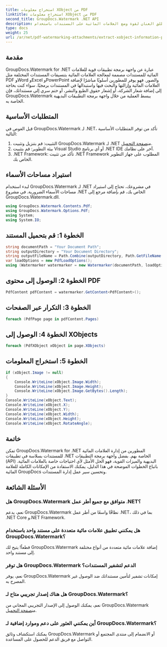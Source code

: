 ```yaml
---
title: استخراج معلومات XObject من PDF
linktitle: استخراج معلومات XObject من PDF
second_title: GroupDocs.Watermark .NET API
description: أطلق العنان لقوة وضع العلامات المائية على المستندات باستخدام GroupDocs.Watermark لـ .NET. إدارة العلامات المائية بسلاسة في ملفات PDF ومستندات Word والصور.
type: docs
weight: 25
url: /ar/net/pdf-watermarking-attachments/extract-xobject-information-pdf/
---
```

## مقدمة
GroupDocs.Watermark for .NET عبارة عن واجهة برمجة تطبيقات قوية للعلامات المائية للمستندات مصممة لمعالجة العلامات المائية بتنسيقات المستندات المختلفة مثل PDF وWord وExcel وPowerPoint والصور. فهو يوفر للمطورين أسلوبًا مباشرًا لإضافة العلامات المائية وإزالتها والبحث فيها واستبدالها في المستندات برمجيًا. سواء كنت بحاجة إلى إضافة شعار الشركة، أو إشعار حقوق الطبع والنشر، أو ختم سري إلى مستنداتك، فإن GroupDocs.Watermark يبسط العملية من خلال واجهة برمجة التطبيقات البديهية الخاصة به.
## المتطلبات الأساسية
قبل الغوص في GroupDocs.Watermark لـ .NET، تأكد من توفر المتطلبات الأساسية التالية:
1. التثبيت: قم بتنزيل وتثبيت GroupDocs.Watermark لـ .NET من[صفحة التحميل](https://releases.groupdocs.com/Watermark/net/).
2. بيئة التطوير: قم بتثبيت Visual Studio أو أي برنامج .NET IDE آخر على نظامك.
3. .NET Framework: تأكد من تثبيت .NET Framework المطلوب على جهاز التطوير الخاص بك.

## استيراد مساحات الأسماء
لبدء استخدام GroupDocs.Watermark لـ .NET في مشروعك، تحتاج إلى استيراد مساحات الأسماء الضرورية.
في مشروع .NET الخاص بك، قم بإضافة مرجع إلى GroupDocs.Watermark.dll.
```csharp
using GroupDocs.Watermark.Contents.Pdf;
using GroupDocs.Watermark.Options.Pdf;
using System;
using System.IO;
```
## الخطوة 1: قم بتحميل المستند
```csharp
string documentPath = "Your Document Path";
string outputDirectory = "Your Document Directory";
string outputFileName = Path.Combine(outputDirectory, Path.GetFileName(documentPath));
var loadOptions = new PdfLoadOptions();
using (Watermarker watermarker = new Watermarker(documentPath, loadOptions))
```
## الخطوة 2: الوصول إلى محتوى PDF
```csharp
PdfContent pdfContent = watermarker.GetContent<PdfContent>();
```
## الخطوة 3: التكرار عبر الصفحات
```csharp
foreach (PdfPage page in pdfContent.Pages)
```
## الخطوة 4: الوصول إلى XObjects
```csharp
foreach (PdfXObject xObject in page.XObjects)
```
## الخطوة 5: استخراج المعلومات
```csharp
if (xObject.Image != null)
{
    Console.WriteLine(xObject.Image.Width);
    Console.WriteLine(xObject.Image.Height);
    Console.WriteLine(xObject.Image.GetBytes().Length);
}
Console.WriteLine(xObject.Text);
Console.WriteLine(xObject.X);
Console.WriteLine(xObject.Y);
Console.WriteLine(xObject.Width);
Console.WriteLine(xObject.Height);
Console.WriteLine(xObject.RotateAngle);
```

## خاتمة
تمكن GroupDocs.Watermark for .NET المطورين من إدارة العلامات المائية للمستندات بسلاسة في تطبيقات .NET الخاصة بهم. بفضل واجهة برمجة التطبيقات (API) البديهية والميزات القوية، فهو الحل الأمثل لأي احتياجات خاصة بالعلامات المائية. باتباع الخطوات الموضحة في هذا الدليل، يمكنك الاستفادة من الإمكانات الكاملة للعلامة المائية GroupDocs وتحسين سير عمل إدارة المستندات.
## الأسئلة الشائعة
### هل GroupDocs.Watermark متوافق مع جميع أطر عمل .NET؟
نعم، يدعم GroupDocs.Watermark نطاقًا واسعًا من أطر عمل .NET، بما في ذلك .NET Core و.NET Framework.
### هل يمكنني تطبيق علامات مائية متعددة على مستند واحد باستخدام GroupDocs.Watermark؟
قطعاً! يتيح لك GroupDocs.Watermark إضافة علامات مائية متعددة من أنواع مختلفة إلى مستند واحد.
### هل توفر GroupDocs.Watermark الدعم لتشفير المستندات؟
نعم، يوفر GroupDocs.Watermark إمكانات تشفير لتأمين مستنداتك ضد الوصول غير المصرح به.
### هل هناك إصدار تجريبي متاح لـ GroupDocs.Watermark؟
 نعم، يمكنك الوصول إلى الإصدار التجريبي المجاني من GroupDocs.Watermark من[صفحة التحميل](https://releases.groupdocs.com/).
### أين يمكنني العثور على دعم وموارد إضافية لـ GroupDocs.Watermark؟
يمكنك استكشاف وثائق GroupDocs.Watermark أو الانضمام إلى منتدى المجتمع أو التواصل مع فريق الدعم للحصول على المساعدة.